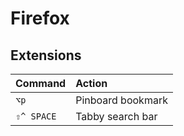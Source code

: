 # Firefox

## Extensions

| Command    | Action            |
| :--------- | :---------------- |
| `⌥p`       | Pinboard bookmark |
| `⇧^ SPACE` | Tabby search bar  |
